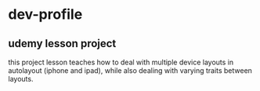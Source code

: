 # dev-profile
## udemy lesson project

this project lesson teaches how to deal with multiple device layouts in autolayout (iphone and ipad), while also dealing with varying traits between layouts.
